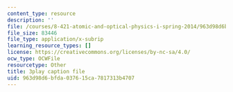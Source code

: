 ```yaml
---
content_type: resource
description: ''
file: /courses/8-421-atomic-and-optical-physics-i-spring-2014/963d98d6bfda037615ca7817313b4707_Lgqpoct9kk8.srt
file_size: 83446
file_type: application/x-subrip
learning_resource_types: []
license: https://creativecommons.org/licenses/by-nc-sa/4.0/
ocw_type: OCWFile
resourcetype: Other
title: 3play caption file
uid: 963d98d6-bfda-0376-15ca-7817313b4707
---
```

